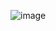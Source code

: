![image](https://github.com/Mouneeshsaravanan/task-6/assets/143420214/3df9df3d-9f4b-42b8-b657-39cd15b95fd6)
